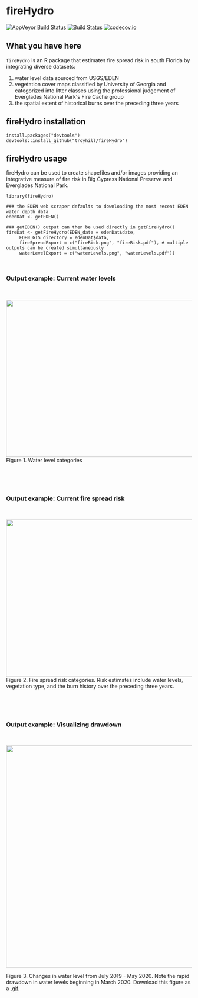 # fireHydro

[![AppVeyor Build Status](https://ci.appveyor.com/api/projects/status/github/troyhill/fireHydro?branch=master&svg=true)](https://ci.appveyor.com/project/troyhill/fireHydro) [![Build Status](https://travis-ci.org/troyhill/fireHydro.svg?branch=master)](https://travis-ci.org/troyhill/fireHydro) [![codecov.io](https://codecov.io/github/troyhill/fireHydro/coverage.svg?branch=master)](https://codecov.io/github/troyhill/fireHydro?branch=master)


## What you have here

`fireHydro` is an R package that estimates fire spread risk in south Florida by integrating diverse datasets:
1. water level data sourced from USGS/EDEN
2. vegetation cover maps classified by University of Georgia and categorized into litter classes using the professional judgement of Everglades National Park's Fire Cache group
3. the spatial extent of historical burns over the preceding three years



## fireHydro installation

```
install.packages("devtools")
devtools::install_github("troyhill/fireHydro")
```


## fireHydro usage

fireHydro can be used to create shapefiles and/or images providing an integrative measure of fire risk in Big Cypress National Preserve and Everglades National Park.

```
library(fireHydro)

### the EDEN web scraper defaults to downloading the most recent EDEN water depth data
edenDat <- getEDEN()
 
### getEDEN() output can then be used directly in getFireHydro()
fireDat <- getFireHydro(EDEN_date = edenDat$date, 
     EDEN_GIS_directory = edenDat$data,
     fireSpreadExport = c("fireRisk.png", "fireRisk.pdf"), # multiple outputs can be created simultaneously
     waterLevelExport = c("waterLevels.png", "waterLevels.pdf"))



```


### Output example: Current water levels

&nbsp;

<img src="https://github.com/troyhill/fireHydro/blob/master/docs/figures/waterLevels.png" width="650" height="425" />
Figure 1. Water level categories  

&nbsp;


&nbsp;

### Output example: Current fire spread risk

&nbsp;

<img src="https://github.com/troyhill/fireHydro/blob/master/docs/figures/fireRisk.png" width="650" height="425" />
Figure 2. Fire spread risk categories. Risk estimates include water levels, vegetation type, and the burn history over the preceding three years.

&nbsp;

&nbsp;



### Output example: Visualizing drawdown

&nbsp;

<img src="{{site.url}}figures/eden_pastYear.gif" width="600">

Figure 3. Changes in water level from July 2019 - May 2020. Note the rapid drawdown in water levels beginning in March 2020. Download this figure as a [.gif](https://github.com/troyhill/fireHydro/blob/master/docs/figures/eden_pastYear.gif).

&nbsp;

